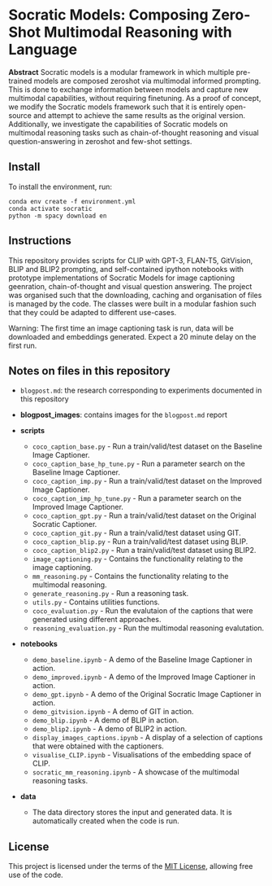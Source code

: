 # Socratic Models: Composing Zero-Shot Multimodal Reasoning with Language

**Abstract** Socratic models is a modular framework in which multiple pre-trained models are composed zeroshot via multimodal informed prompting. This is done to exchange information between models and capture new multimodal capabilities, without requiring finetuning. As a proof of concept, we modify the Socratic models framework such that it is entirely open-source and attempt to achieve the same results as the original version. Additionally, we investigate the capabilities of Socratic models on multimodal reasoning tasks such as chain-of-thought reasoning and visual question-answering in zeroshot and few-shot settings.


## Install
To install the environment, run:

`conda env create -f environment.yml`  
`conda activate socratic`  
`python -m spacy download en`

## Instructions
This repository provides scripts for CLIP with GPT-3, FLAN-T5, GitVision, BLIP and BLIP2 prompting, and self-contained ipython notebooks with prototype implementations of Socratic Models for image captioning geenration, chain-of-thought and visual question answering.
The project was organised such that the downloading, caching and organisation of files is managed by the code.
The classes were built in a modular fashion such that they could be adapted to different use-cases.

Warning: The first time an image captioning task is run, data will be downloaded and embeddings generated.
Expect a 20 minute delay on the first run.

## Notes on files in this repository
* `blogpost.md`: the research corresponding to experiments documented in this repository

* **blogpost_images**: contains images for the `blogpost.md` report

* **scripts**
  * `coco_caption_base.py` - Run a train/valid/test dataset on the Baseline Image Captioner.
  * `coco_caption_base_hp_tune.py` - Run a parameter search on the Baseline Image Captioner.
  * `coco_caption_imp.py` - Run a train/valid/test dataset on the Improved Image Captioner.
  * `coco_caption_imp_hp_tune.py` - Run a parameter search on the Improved Image Captioner.
  * `coco_caption_gpt.py` - Run a train/valid/test dataset on the Original Socratic Captioner.
  * `coco_caption_git.py` - Run a train/valid/test dataset using GIT.
  * `coco_caption_blip.py` - Run a train/valid/test dataset using BLIP.
  * `coco_caption_blip2.py` - Run a train/valid/test dataset using BLIP2.
  * `image_captioning.py` - Contains the functionality relating to the image captioning.
  * `mm_reasoning.py` - Contains the functionality relating to the multimodal reasoning.
  * `generate_reasoning.py` - Run a reasoning task.
  * `utils.py` - Contains utilities functions.
  * `coco_evaluation.py` - Run the evalutaion of the captions that were generated using different approaches.
  * `reasoning_evaluation.py` - Run the multimodal reasoning evalutation.

* **notebooks**
    * `demo_baseline.ipynb` - A demo of the Baseline Image Captioner in action.
    * `demo_improved.ipynb` - A demo of the Improved Image Captioner in action.
    * `demo_gpt.ipynb` - A demo of the Original Socratic Image Captioner in action.
    * `demo_gitvision.ipynb` - A demo of GIT in action.
    * `demo_blip.ipynb` - A demo of BLIP in action.
    * `demo_blip2.ipynb` - A demo of BLIP2 in action.
    * `display_images_captions.ipynb` - A display of a selection of captions that were obtained with the captioners.
    * `visualise_CLIP.ipynb` - Visualisations of the embedding space of CLIP.
    * `socratic_mm_reasoning.ipynb` - A showcase of the multimodal reasoning tasks.

* **data**
  * The data directory stores the input and generated data. It is automatically created when the code is run.


## License
This project is licensed under the terms of the [MIT License](https://opensource.org/licenses/MIT), allowing free use of the code.

